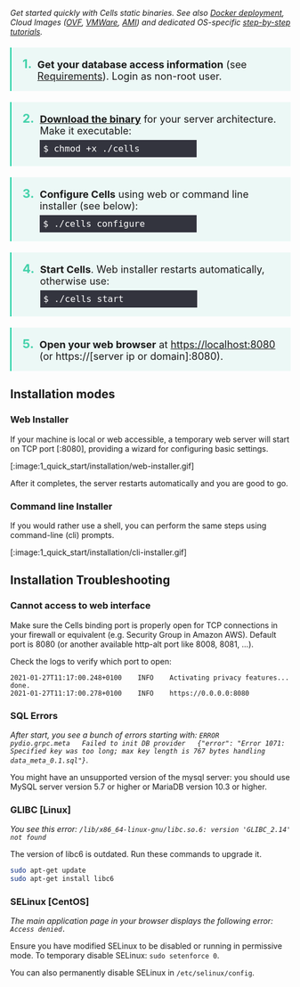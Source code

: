 _Get started quickly with Cells static binaries. See also [Docker deployment](./docker), Cloud Images ([OVF](./open-virtual-format), [VMWare](./vmware), [AMI](./amazon-ami)) and dedicated OS-specific [step-by-step tutorials](/en/docs/kb/deployment)._

<ol class="install-steps">
<li><p><strong>Get your database access information</strong> (see <a href="./requirements">Requirements</a>). Login as non-root user.</p></li>
<li><p><a href="/en/download" target="_blank"><strong>Download the binary</strong></a> for your server architecture. Make it executable:<br> <code>$ chmod +x ./cells</code></p></li>
<li><p><strong>Configure Cells</strong> using web or command line installer (see below):<br> <code>$ ./cells configure</code></p></li>
<li><p><strong>Start Cells</strong>. Web installer restarts automatically, otherwise use: <code>$ ./cells start</code></p></li>
<li><p><strong>Open your web browser</strong> at <a href="https://localhost:8080" target="_blank">https://localhost:8080</a> <br> (or https://[server ip or domain]:8080).</p></li>
</ol>

<style type="text/css">
ol.install-steps {
  padding-left: 0 !important;
  list-style: none;
  counter-reset: my-awesome-counter;
  padding: 0;
  margin:0;
}
ol.install-steps li {
  counter-increment: my-awesome-counter;
  border-left: 2px solid #08cc99;
  display:flex;
  align-items: baseline;
  background-color: #ecf8f6;
  padding: 16px 20px;
  margin: 20px 0 !important;
}

ol.install-steps li::before {
  content: counter(my-awesome-counter) ". ";
  color: #44d2ab;
  font-weight: bold;
  margin-right: 10px;
  font-size: 22px;
}


ol.install-steps li p {
  display: inline;
  margin: 0 !important;
  font-size: 18px !important;
}

ol.install-steps li code {
    font-size: 16px !important;
    display: block;
    margin: 0px 0 !important;
    padding: 6px !important;
    background-color: rgb(42 42 53 / 95%) !important;
    color: white !important;
    width: 270px;
    margin-top: 6px !important;
}

ol span.geshifilter {
    display: inherit;
}

</style>

## Installation modes

### Web Installer

If your machine is local or web accessible, a temporary web server will start on TCP port [:8080], providing a wizard
for configuring basic settings.

[:image:1_quick_start/installation/web-installer.gif]

After it completes, the server restarts automatically and you are good to go.

### Command line Installer

If you would rather use a shell, you can perform the same steps using command-line (cli) prompts. 

[:image:1_quick_start/installation/cli-installer.gif]


## Installation Troubleshooting

### Cannot access to web interface

Make sure the Cells binding port is properly open for TCP connections in your firewall or equivalent (e.g. Security Group in Amazon AWS). 
Default port is 8080 (or another available http-alt port like 8008, 8081, ...). 

Check the logs to verify which port to open:

```
2021-01-27T11:17:00.248+0100	INFO	Activating privacy features... done.
2021-01-27T11:17:00.278+0100	INFO	https://0.0.0.0:8080
```

### SQL Errors

_After start, you see a bunch of errors starting with: `ERROR   pydio.grpc.meta   Failed to init DB provider   {"error": "Error 1071: Specified key was too long; max key length is 767 bytes handling data_meta_0.1.sql"}`_.

You might have an unsupported version of the mysql server: you should use MySQL server version 5.7 or higher or MariaDB version 10.3 or higher.

### GLIBC [Linux]

_You see this error: `/lib/x86_64-linux-gnu/libc.so.6: version 'GLIBC_2.14' not found`_

The version of libc6 is outdated. Run these commands to upgrade it.

```sh
sudo apt-get update
sudo apt-get install libc6
```

### SELinux [CentOS]

_The main application page in your browser displays the following error: `Access denied.`_

Ensure you have modified SELinux to be disabled or running in permissive mode. To temporary disable SELinux: `sudo setenforce 0`.

You can also permanently disable SELinux in `/etc/selinux/config`.
